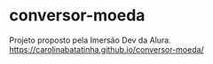 # conversor-moeda
Projeto proposto pela Imersão Dev da Alura.
https://carolinabatatinha.github.io/conversor-moeda/
